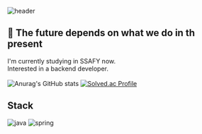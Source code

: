![header](https://capsule-render.vercel.app/api?type=waving&color=57bcda&text=&animation=twinkling&height=80)


## &#127793; The future depends on what we do in th present
I'm currently studying in SSAFY now.  
Interested in a backend developer.
<br>
<br>
![Anurag's GitHub stats](https://github-readme-stats.vercel.app/api?username=suwhan2&show_icons=true&theme=react)
[![Solved.ac Profile](http://mazassumnida.wtf/api/v2/generate_badge?boj=shwh0801)](https://solved.ac/shwh0801/)


## Stack

![java](https://img.shields.io/badge/Java-ED8B00?style=for-the-badge&logo=openjdk&logoColor=white)
![spring](https://img.shields.io/badge/Spring-6DB33F?style=for-the-badge&logo=spring&logoColor=white)
<br>
<br>

<!--
**suwhan2/suwhan2** is a ✨ _special_ ✨ repository because its `README.md` (this file) appears on your GitHub profile.

Here are some ideas to get you started:

- 🔭 I’m currently working on ...
- 🌱 I’m currently learning ...
- 👯 I’m looking to collaborate on ...
- 🤔 I’m looking for help with ...
- 💬 Ask me about ...
- 📫 How to reach me: ...
- 😄 Pronouns: ...
- ⚡ Fun fact: ...
-->
